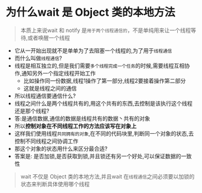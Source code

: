 # 为什么wait 是 Object 类的本地方法

> 本质上来说wait 和 notify 是`用于两个线程通信的`，不是单纯用来让一个线程等待,或者唤醒一个线程

- 它从一开始出现就不是单单为了去阻塞一个线程的,为了用于`线程通信`
- 而什么叫做`线程通信`?
- 线程是相互独立的,但是我们需要`多个线程完成一个任务`的时候,需要线程互相协作,通知另外一个指定线程开始工作
  - 比如操作同一份数据,线程1操作了第一部分,线程2要接着操作第二部分
  - 这就是线程之间的通信
- 所以线程通信要通信什么? 
- 线程之间什么是两个线程共有的,用这个共有的东西,去控制是该执行这个线程还是那个线程?
- 答:是通信数据,通信的数据是线程共有的数据丶共有的对象
- 所以**控制对象在不同线程工作的方法应该写在对象上**
- 这样我们使用线程`共同拥有的对象`,在不同的代码块里,判断同一个对象的状态,去控制不同线程之间协调工作
- 那这个对象的状态用什么来区分最合适?
- 答案是: 是否加锁,是否获取到锁,并且锁还有另一个好处,可以保证数据的一致性

> wait 不仅是 Object 类的本地方法,并且wait 在`线程通信`之间必须要以加锁的状态来判断具体使用哪个线程